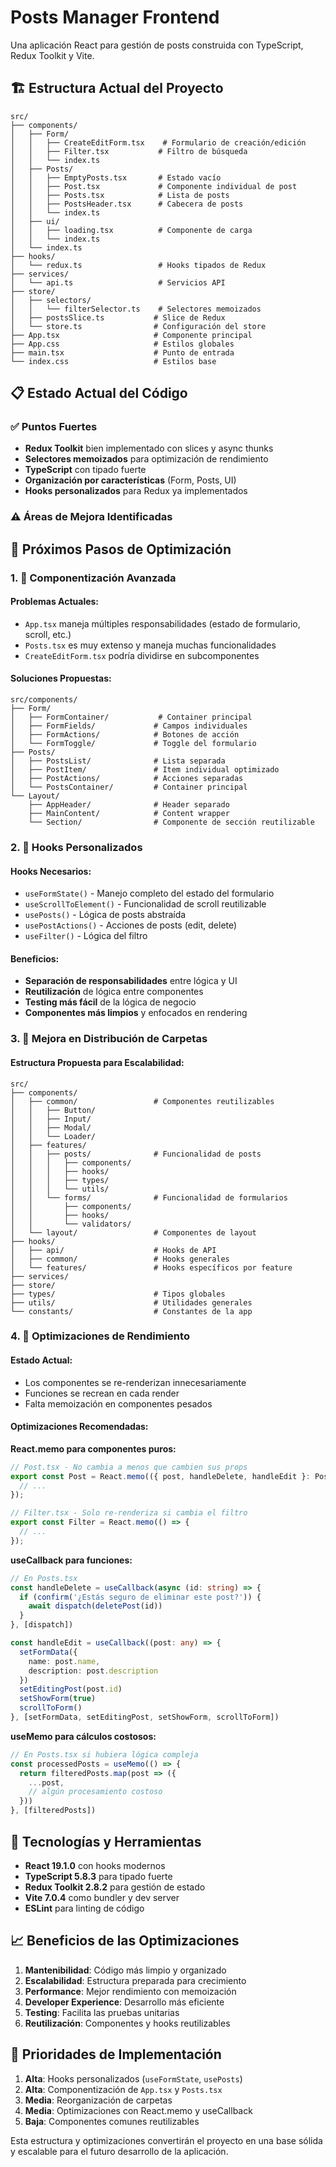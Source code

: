 # Posts Manager Frontend

Una aplicación React para gestión de posts construida con TypeScript, Redux Toolkit y Vite.

## 🏗️ Estructura Actual del Proyecto

```
src/
├── components/
│   ├── Form/
│   │   ├── CreateEditForm.tsx    # Formulario de creación/edición
│   │   ├── Filter.tsx           # Filtro de búsqueda
│   │   └── index.ts
│   ├── Posts/
│   │   ├── EmptyPosts.tsx       # Estado vacío
│   │   ├── Post.tsx             # Componente individual de post
│   │   ├── Posts.tsx            # Lista de posts
│   │   ├── PostsHeader.tsx      # Cabecera de posts
│   │   └── index.ts
│   ├── ui/
│   │   ├── loading.tsx          # Componente de carga
│   │   └── index.ts
│   └── index.ts
├── hooks/
│   └── redux.ts                 # Hooks tipados de Redux
├── services/
│   └── api.ts                   # Servicios API
├── store/
│   ├── selectors/
│   │   └── filterSelector.ts    # Selectores memoizados
│   ├── postsSlice.ts           # Slice de Redux
│   └── store.ts                # Configuración del store
├── App.tsx                     # Componente principal
├── App.css                     # Estilos globales
├── main.tsx                    # Punto de entrada
└── index.css                   # Estilos base
```

## 📋 Estado Actual del Código

### ✅ Puntos Fuertes
- **Redux Toolkit** bien implementado con slices y async thunks
- **Selectores memoizados** para optimización de rendimiento
- **TypeScript** con tipado fuerte
- **Organización por características** (Form, Posts, UI)
- **Hooks personalizados** para Redux ya implementados

### ⚠️ Áreas de Mejora Identificadas

## 🚀 Próximos Pasos de Optimización

### 1. 🧩 **Componentización Avanzada**

#### Problemas Actuales:
- `App.tsx` maneja múltiples responsabilidades (estado de formulario, scroll, etc.)
- `Posts.tsx` es muy extenso y maneja muchas funcionalidades
- `CreateEditForm.tsx` podría dividirse en subcomponentes

#### Soluciones Propuestas:
```
src/components/
├── Form/
│   ├── FormContainer/           # Container principal
│   ├── FormFields/             # Campos individuales
│   ├── FormActions/            # Botones de acción
│   └── FormToggle/             # Toggle del formulario
├── Posts/
│   ├── PostsList/              # Lista separada
│   ├── PostItem/               # Item individual optimizado
│   ├── PostActions/            # Acciones separadas
│   └── PostsContainer/         # Container principal
└── Layout/
    ├── AppHeader/              # Header separado
    ├── MainContent/            # Content wrapper
    └── Section/                # Componente de sección reutilizable
```

### 2. 🎣 **Hooks Personalizados**

#### Hooks Necesarios:
- `useFormState()` - Manejo completo del estado del formulario
- `useScrollToElement()` - Funcionalidad de scroll reutilizable
- `usePosts()` - Lógica de posts abstraída
- `usePostActions()` - Acciones de posts (edit, delete)
- `useFilter()` - Lógica del filtro

#### Beneficios:
- **Separación de responsabilidades** entre lógica y UI
- **Reutilización** de lógica entre componentes
- **Testing más fácil** de la lógica de negocio
- **Componentes más limpios** y enfocados en rendering

### 3. 📁 **Mejora en Distribución de Carpetas**

#### Estructura Propuesta para Escalabilidad:
```
src/
├── components/
│   ├── common/                 # Componentes reutilizables
│   │   ├── Button/
│   │   ├── Input/
│   │   ├── Modal/
│   │   └── Loader/
│   ├── features/
│   │   ├── posts/              # Funcionalidad de posts
│   │   │   ├── components/
│   │   │   ├── hooks/
│   │   │   ├── types/
│   │   │   └── utils/
│   │   └── forms/              # Funcionalidad de formularios
│   │       ├── components/
│   │       ├── hooks/
│   │       └── validators/
│   └── layout/                 # Componentes de layout
├── hooks/
│   ├── api/                    # Hooks de API
│   ├── common/                 # Hooks generales
│   └── features/               # Hooks específicos por feature
├── services/
├── store/
├── types/                      # Tipos globales
├── utils/                      # Utilidades generales
└── constants/                  # Constantes de la app
```

### 4. 🎯 **Optimizaciones de Rendimiento**

#### Estado Actual:
- Los componentes se re-renderizan innecesariamente
- Funciones se recrean en cada render
- Falta memoización en componentes pesados

#### Optimizaciones Recomendadas:

**React.memo para componentes puros:**
```typescript
// Post.tsx - No cambia a menos que cambien sus props
export const Post = React.memo(({ post, handleDelete, handleEdit }: PostProps) => {
  // ...
});

// Filter.tsx - Solo re-renderiza si cambia el filtro
export const Filter = React.memo(() => {
  // ...
});
```

**useCallback para funciones:**
```typescript
// En Posts.tsx
const handleDelete = useCallback(async (id: string) => {
  if (confirm('¿Estás seguro de eliminar este post?')) {
    await dispatch(deletePost(id))
  }
}, [dispatch])

const handleEdit = useCallback((post: any) => {
  setFormData({
    name: post.name,
    description: post.description
  })
  setEditingPost(post.id)
  setShowForm(true)
  scrollToForm()
}, [setFormData, setEditingPost, setShowForm, scrollToForm])
```

**useMemo para cálculos costosos:**
```typescript
// En Posts.tsx si hubiera lógica compleja
const processedPosts = useMemo(() => {
  return filteredPosts.map(post => ({
    ...post,
    // algún procesamiento costoso
  }))
}, [filteredPosts])
```

## 🔧 **Tecnologías y Herramientas**

- **React 19.1.0** con hooks modernos
- **TypeScript 5.8.3** para tipado fuerte
- **Redux Toolkit 2.8.2** para gestión de estado
- **Vite 7.0.4** como bundler y dev server
- **ESLint** para linting de código

## 📈 **Beneficios de las Optimizaciones**

1. **Mantenibilidad**: Código más limpio y organizado
2. **Escalabilidad**: Estructura preparada para crecimiento
3. **Performance**: Mejor rendimiento con memoización
4. **Developer Experience**: Desarrollo más eficiente
5. **Testing**: Facilita las pruebas unitarias
6. **Reutilización**: Componentes y hooks reutilizables

## 🎯 **Prioridades de Implementación**

1. **Alta**: Hooks personalizados (`useFormState`, `usePosts`)
2. **Alta**: Componentización de `App.tsx` y `Posts.tsx`
3. **Media**: Reorganización de carpetas
4. **Media**: Optimizaciones con React.memo y useCallback
5. **Baja**: Componentes comunes reutilizables

Esta estructura y optimizaciones convertirán el proyecto en una base sólida y escalable para el futuro desarrollo de la aplicación.